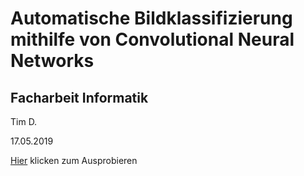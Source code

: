 # Automatische Bildklassifizierung mithilfe von Convolutional Neural Networks

## Facharbeit Informatik

Tim D.

17.05.2019

[Hier](https://scriptim.github.io/Facharbeit) klicken zum Ausprobieren

